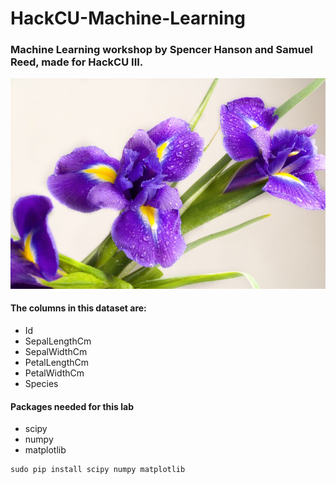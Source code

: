 # HackCU-Machine-Learning
### Machine Learning workshop by Spencer Hanson and Samuel Reed, made for HackCU III.



<div align="center"><img src="media/iris.jpg" /></div>


#### The columns in this dataset are:
* Id
* SepalLengthCm
* SepalWidthCm
* PetalLengthCm
* PetalWidthCm
* Species

#### Packages needed for this lab
* scipy
* numpy
* matplotlib
~~~~
sudo pip install scipy numpy matplotlib
~~~~

